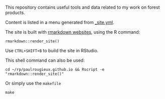 This repository contains useful tools and data related to my work on forest products.

Content is listed in a menu generated from [_site.yml](_site.yml).

The site is built with [rmarkdown websites](http://rmarkdown.rstudio.com/rmarkdown_websites.html), using the R command:

    rmarkdown::render_site()
    
Use `CTRL+SHIFT+B` to build the site in RStudio.

This shell command can also be used:

    cd ~/rp/paulrougieux.github.io && Rscript -e "rmarkdown::render_site()"

Or simply use the `makefile`

    make


